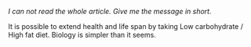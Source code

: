 _I can not read the whole article. Give me the message in short._

It is possible to extend health and life span by taking Low carbohydrate / High fat diet.
Biology is simpler than it seems.